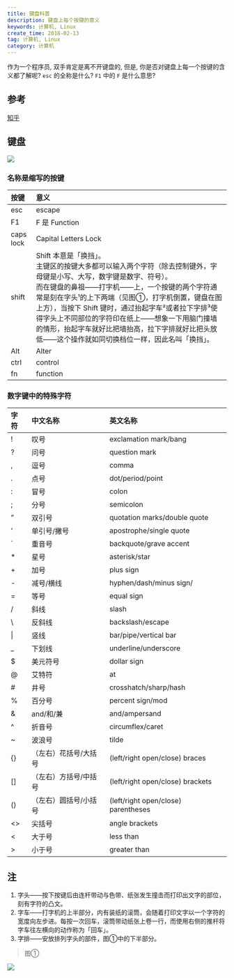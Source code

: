 ```yaml
---
title: 键盘科普
description: 键盘上每个按键的意义
keywords: 计算机, Linux
create_time: 2018-02-13
tag: 计算机, Linux
category: 计算机
---
```


作为一个程序员, 双手肯定是离不开键盘的, 但是, 你是否对键盘上每一个按键的含义都了解呢?
`esc` 的全称是什么? `F1` 中的 `F` 是什么意思?

## 参考

[知乎](https://www.zhihu.com/question/20353583)

## 键盘

![](/images/keyborad_1.png)

### 名称是缩写的按键

| 按键       | 意义                                                                                                                                                                                                                                                                                                                                                              |
|:----------|:-----------------------------------------------------------------------------------------------------------------------------------------------------------------------------------------------------------------------------------------------------------------------------------------------------------------------------------------------------------------|
| esc       | escape                                                                                                                                                                                                                                                                                                                                                           |
| F1        | F 是 Function                                                                                                                                                                                                                                                                                                                                                    |
| caps lock | Capital Letters Lock                                                                                                                                                                                                                                                                                                                                             |
| shift     | Shift 本意是「换挡」。<br/>主键区的按键大多都可以输入两个字符（除去控制键外，字母键是小写、大写，数字键是数字、符号）。<br/>而在键盘的鼻祖——打字机——上，一个按键的两个字符通常是刻在字头¹的上下两端（见图①，打字机倒置，键盘在图上方），当按下 Shift 键时，通过抬起字车²或者拉下字排³使得字头上不同部位的字符印在纸上——想象一下用脑门撞墙的情形，抬起字车就好比把墙抬高，拉下字排就好比把头放低——这个操作就如同切换档位一样，因此名叫「换挡」。 |
| Alt       | Alter                                                                                                                                                                                                                                                                                                                                                            |
| ctrl      | control                                                                                                                                                                                                                                                                                                                                                          |
| fn        | function                                                                                                                                                                                                                                                                                                                                                         |

### 数字键中的特殊字符

| 字符 | 中文名称           | 英文名称                                               |
|:----|:------------------|:------------------------------------------------------|
| !   | 叹号               | exclamation mark/bang                                 |
| ?   | 问号               | question mark                                         |
| ,   | 逗号               | comma                                                 |
| .   | 点号               | dot/period/point                                      |
| :   | 冒号               | colon                                                 |
| ;   | 分号               | semicolon                                             |
| ”   | 双引号             | quotation marks/double quote                          |
| ‘   | 单引号/撇号         | apostrophe/single quote                               |
| `   | 重音号             | backquote/grave accent                                |
| *   | 星号               | asterisk/star                                         |
| +   | 加号               | plus sign                                             |
| -   | 减号/横线          | hyphen/dash/minus sign/                               |
| =   | 等号               | equal sign                                            |
| /   | 斜线               | slash                                                 |
| \   | 反斜线             | backslash/escape                                      |
| \|  | 竖线               | bar/pipe/vertical bar                                 |
| _   | 下划线             | underline/underscore                                  |
| $   | 美元符号           | dollar sign                                           |
| @   | 艾特符             | at                                                    |
| #   | 井号               | crosshatch/sharp/hash                                 |
| %   | 百分号             | percent sign/mod                                      |
| &   | and/和/兼          | and/ampersand                                         |
| ^   | 折音号             | circumflex/caret                                      |
| ~   | 波浪号             | tilde                                                 |
| {}  | （左右）花括号/大括号 | (left/right                   open/close) braces      |
| []  | （左右）方括号/中括号 | (left/right                   open/close) brackets    |
| ()  | （左右）圆括号/小括号 | (left/right                   open/close) parentheses |
| <>  | 尖括号             | angle brackets                                        |
| <   | 大于号             | less than                                             |
| >   | 小于号             | greater than                                          |



## 注

1. 字头——按下按键后由连杆带动与色带、纸张发生撞击而打印出文字的部位，刻有字符的凸文。
2. 字车——打字机的上半部分，内有装纸的滚筒，会随着打印文字以一个字符的宽度向左步进。每按一次回车，滚筒带动纸张上卷一行，而使用右侧的推杆将字车往左横向的动作称为「回车」。
3. 字排——安放排列字头的部件，图①中的下半部分。

> 图①

![](/images/keyborad_3.png)
